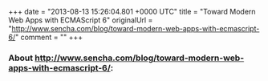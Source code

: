 +++
date = "2013-08-13 15:26:04.801 +0000 UTC"
title = "Toward Modern Web Apps with ECMAScript 6"
originalUrl = "http://www.sencha.com/blog/toward-modern-web-apps-with-ecmascript-6/"
comment = ""
+++

### About http://www.sencha.com/blog/toward-modern-web-apps-with-ecmascript-6/:


